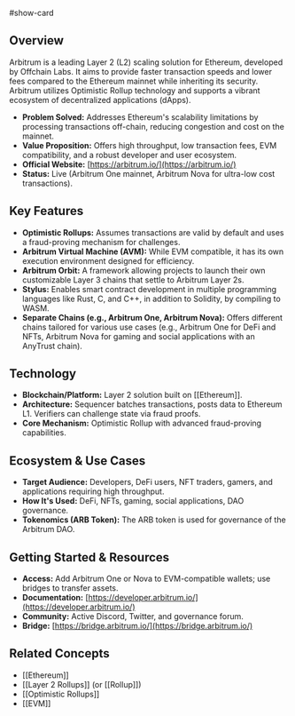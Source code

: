 #show-card

## Overview

Arbitrum is a leading Layer 2 (L2) scaling solution for Ethereum, developed by Offchain Labs. It aims to provide faster transaction speeds and lower fees compared to the Ethereum mainnet while inheriting its security. Arbitrum utilizes Optimistic Rollup technology and supports a vibrant ecosystem of decentralized applications (dApps).

- **Problem Solved:** Addresses Ethereum's scalability limitations by processing transactions off-chain, reducing congestion and cost on the mainnet.
- **Value Proposition:** Offers high throughput, low transaction fees, EVM compatibility, and a robust developer and user ecosystem.
- **Official Website:** [https://arbitrum.io/](https://arbitrum.io/)
- **Status:** Live (Arbitrum One mainnet, Arbitrum Nova for ultra-low cost transactions).

## Key Features

- **Optimistic Rollups:** Assumes transactions are valid by default and uses a fraud-proving mechanism for challenges.
- **Arbitrum Virtual Machine (AVM):** While EVM compatible, it has its own execution environment designed for efficiency.
- **Arbitrum Orbit:** A framework allowing projects to launch their own customizable Layer 3 chains that settle to Arbitrum Layer 2s.
- **Stylus:** Enables smart contract development in multiple programming languages like Rust, C, and C++, in addition to Solidity, by compiling to WASM.
- **Separate Chains (e.g., Arbitrum One, Arbitrum Nova):** Offers different chains tailored for various use cases (e.g., Arbitrum One for DeFi and NFTs, Arbitrum Nova for gaming and social applications with an AnyTrust chain).

## Technology

- **Blockchain/Platform:** Layer 2 solution built on [[Ethereum]].
- **Architecture:** Sequencer batches transactions, posts data to Ethereum L1. Verifiers can challenge state via fraud proofs.
- **Core Mechanism:** Optimistic Rollup with advanced fraud-proving capabilities.

## Ecosystem & Use Cases

- **Target Audience:** Developers, DeFi users, NFT traders, gamers, and applications requiring high throughput.
- **How It's Used:** DeFi, NFTs, gaming, social applications, DAO governance.
- **Tokenomics (ARB Token):** The ARB token is used for governance of the Arbitrum DAO.

## Getting Started & Resources

- **Access:** Add Arbitrum One or Nova to EVM-compatible wallets; use bridges to transfer assets.
- **Documentation:** [https://developer.arbitrum.io/](https://developer.arbitrum.io/)
- **Community:** Active Discord, Twitter, and governance forum.
- **Bridge:** [https://bridge.arbitrum.io/](https://bridge.arbitrum.io/)

## Related Concepts

- [[Ethereum]]
- [[Layer 2 Rollups]] (or [[Rollup]])
- [[Optimistic Rollups]]
- [[EVM]]
